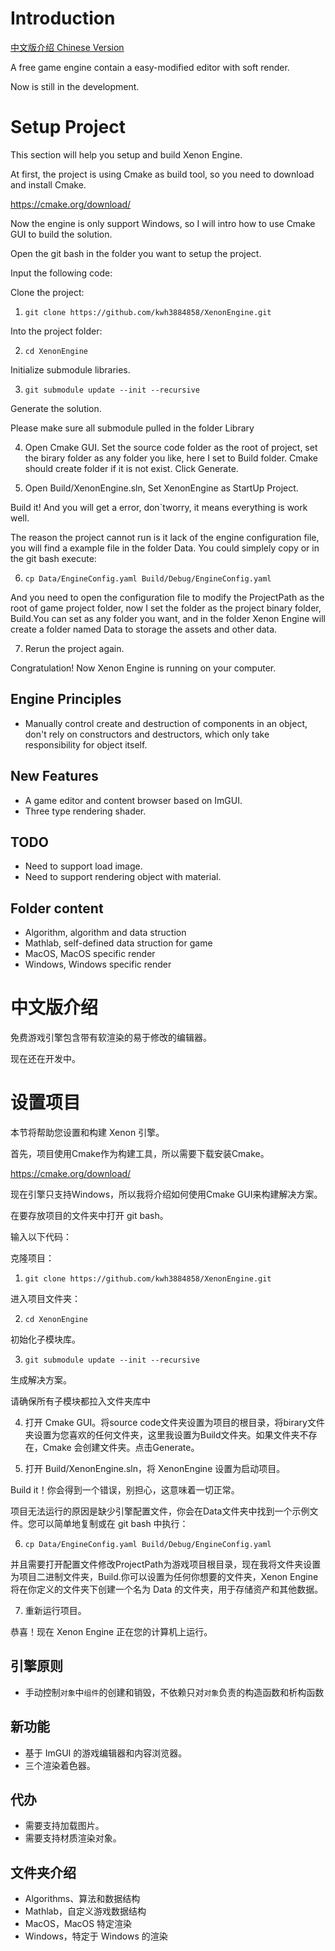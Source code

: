 # Introduction

[中文版介绍 Chinese Version](#中文版介绍)

A free game engine contain a easy-modified editor with soft render.

Now is still in the development.

# Setup Project

This section will help you setup and build Xenon Engine.

At first, the project is using Cmake as build tool, so you need to download and install Cmake.

https://cmake.org/download/

Now the engine is only support Windows, so I will intro how to use Cmake GUI to build the solution.

Open the git bash in the folder you want to setup the project.

Input the following code:

Clone the project:

1. ```git clone https://github.com/kwh3884858/XenonEngine.git``` 

Into the project folder:

2. ```cd XenonEngine```

Initialize submodule libraries.

3. ```git submodule update --init --recursive```

Generate the solution.

Please make sure all submodule pulled in the folder Library

4. Open Cmake GUI. Set the source code folder as the root of project, set the birary folder as any folder you like, here I set to Build folder. Cmake should create folder if it is not exist. Click Generate.

5. Open Build/XenonEngine.sln, Set XenonEngine as StartUp Project.

Build it! And you will get a error, don`tworry, it means everything is work well.

The reason the project cannot run is it lack of the engine configuration file, you will find a example file in the folder Data. You could simplely copy or in the git bash execute:

6. ```cp Data/EngineConfig.yaml Build/Debug/EngineConfig.yaml```

And you need to open the configuration file to modify the ProjectPath as the root of game project folder, now I set the folder as the project binary folder, Build.You can set as any folder you want, and in the folder Xenon Engine will create a folder named Data to storage the assets and other data.

7. Rerun the project again.

Congratulation! Now Xenon Engine is running on your computer.

## Engine Principles
- Manually control create and destruction of components in an object, don't rely on constructors and destructors, which only take responsibility for object itself.

## New Features
- A game editor and content browser based on ImGUI.
- Three type rendering shader.

## TODO
- Need to support load image.
- Need to support rendering object with material.

## Folder content
- Algorithm, algorithm and data struction
- Mathlab, self-defined data struction for game
- MacOS, MacOS specific render
- Windows, Windows specific render


# 中文版介绍

免费游戏引擎包含带有软渲染的易于修改的编辑器。

现在还在开发中。

# 设置项目

本节将帮助您设置和构建 Xenon 引擎。

首先，项目使用Cmake作为构建工具，所以需要下载安装Cmake。

https://cmake.org/download/

现在引擎只支持Windows，所以我将介绍如何使用Cmake GUI来构建解决方案。

在要存放项目的文件夹中打开 git bash。

输入以下代码：

克隆项目：

1. ```git clone https://github.com/kwh3884858/XenonEngine.git```

进入项目文件夹：

2. ```cd XenonEngine```

初始化子模块库。

3. ```git submodule update --init --recursive```

生成解决方案。

请确保所有子模块都拉入文件夹库中

4. 打开 Cmake GUI。将source code文件夹设置为项目的根目录，将birary文件夹设置为您喜欢的任何文件夹，这里我设置为Build文件夹。如果文件夹不存在，Cmake 会创建文件夹。点击Generate。

5. 打开 Build/XenonEngine.sln，将 XenonEngine 设置为启动项目。

Build it！你会得到一个错误，别担心，这意味着一切正常。

项目无法运行的原因是缺少引擎配置文件，你会在Data文件夹中找到一个示例文件。您可以简单地复制或在 git bash 中执行：

6. ```cp Data/EngineConfig.yaml Build/Debug/EngineConfig.yaml```

并且需要打开配置文件修改ProjectPath为游戏项目根目录，现在我将文件夹设置为项目二进制文件夹，Build.你可以设置为任何你想要的文件夹，Xenon Engine将在你定义的文件夹下创建一个名为 Data 的文件夹，用于存储资产和其他数据。

7. 重新运行项目。

恭喜！现在 Xenon Engine 正在您的计算机上运行。

## 引擎原则
- 手动控制`对象`中`组件`的创建和销毁，不依赖只对`对象`负责的构造函数和析构函数

## 新功能
- 基于 ImGUI 的游戏编辑器和内容浏览器。
- 三个渲染着色器。

## 代办
- 需要支持加载图片。
- 需要支持材质渲染对象。

## 文件夹介绍
- Algorithms、算法和数据结构
- Mathlab，自定义游戏数据结构
- MacOS，MacOS 特定渲染
- Windows，特定于 Windows 的渲染